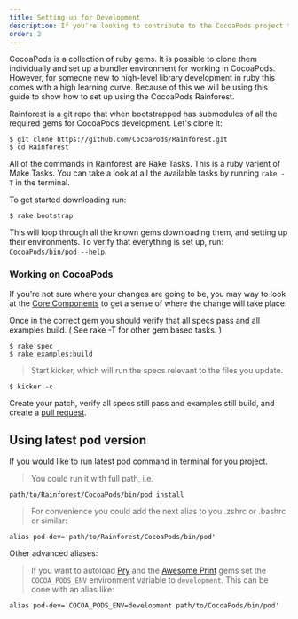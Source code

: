 ```yaml
---
title: Setting up for Development
description: If you're looking to contribute to the CocoaPods project through feature additions or bug fixes, follow these instructions on setting up your development environment.
order: 2
---
```


CocoaPods is a collection of ruby gems. It is possible to clone them individually and set up a bundler environment for working in CocoaPods. However, for someone new to high-level library development in ruby this comes with a high learning curve. Because of this we will be using this guide to show how to set up using the CocoaPods Rainforest.

Rainforest is a git repo that when bootstrapped has submodules of all the required gems for CocoaPods development. Let's clone it:

```shell
$ git clone https://github.com/CocoaPods/Rainforest.git
$ cd Rainforest
```
All of the commands in Rainforest are Rake Tasks. This is a ruby varient of Make Tasks. You can take a look at all the available tasks by running `rake -T` in the terminal.

To get started downloading run:

```shell
$ rake bootstrap
```

This will loop through all the known gems downloading them, and setting up their environments. To verify that everything is set up, run: `CocoaPods/bin/pod --help`.

### Working on CocoaPods

If you're not sure where your changes are going to be, you may way to look at the [Core Components](http://guides.cocoapods.org/contributing/components.html) to get a sense of where the change will take place.

Once in the correct gem you should verify that all specs pass and all examples build. ( See  rake -T for other gem based tasks. )

```shell
$ rake spec
$ rake examples:build
```

> Start kicker, which will run the specs relevant to the files you update.

```shell
$ kicker -c
```

Create your patch, verify all specs still pass and examples still build, and create a [pull request](https://github.com/CocoaPods/CocoaPods/compare).

## Using latest pod version

If you would like to run latest pod command in terminal for you project.

> You could run it with full path, i.e.

```shell
path/to/Rainforest/CocoaPods/bin/pod install
```

> For convenience you could add the next alias to you .zshrc or .bashrc or similar:

```shell
alias pod-dev='path/to/Rainforest/CocoaPods/bin/pod'
```

Other advanced aliases:

> If you want to autoload [Pry](https://github.com/pry/pry) and the [Awesome Print](https://github.com/michaeldv/awesome_print) gems set the ```COCOA_PODS_ENV``` environment variable to ```development```. This can be done with an alias like:

```shell
alias pod-dev='COCOA_PODS_ENV=development path/to/CocoaPods/bin/pod'
```
